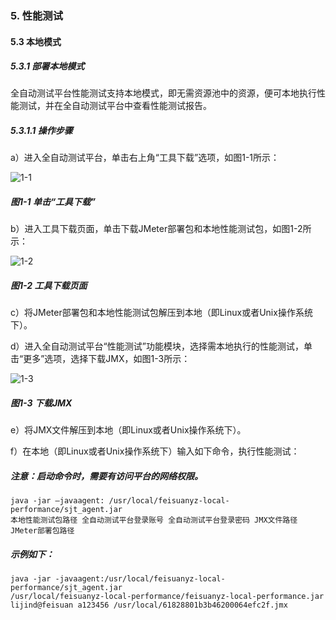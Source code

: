### 5. 性能测试

#### 5.3 本地模式
 
##### 5.3.1 部署本地模式

全自动测试平台性能测试支持本地模式，即无需资源池中的资源，便可本地执行性能测试，并在全自动测试平台中查看性能测试报告。

##### 5.3.1.1 操作步骤

a）进入全自动测试平台，单击右上角“工具下载”选项，如图1-1所示：

![1-1](https://www.feisuanyz.com/fstest/xncs/localmode/bendimoshi_1.png)

##### 图1-1 单击“工具下载”

b）进入工具下载页面，单击下载JMeter部署包和本地性能测试包，如图1-2所示：

![1-2](https://www.feisuanyz.com/fstest/xncs/localmode/bendimoshi_2.png)

##### 图1-2 工具下载页面

c）将JMeter部署包和本地性能测试包解压到本地（即Linux或者Unix操作系统下）。

d）进入全自动测试平台“性能测试”功能模块，选择需本地执行的性能测试，单击“更多”选项，选择下载JMX，如图1-3所示：

![1-3](https://www.feisuanyz.com/fstest/xncs/localmode/bendimoshi_3.png)

##### 图1-3 下载JMX

e）将JMX文件解压到本地（即Linux或者Unix操作系统下）。

f）在本地（即Linux或者Unix操作系统下）输入如下命令，执行性能测试：

##### 注意：启动命令时，需要有访问平台的网络权限。

```
java -jar –javaagent: /usr/local/feisuanyz-local-performance/sjt_agent.jar
本地性能测试包路径 全自动测试平台登录账号 全自动测试平台登录密码 JMX文件路径 JMeter部署包路径
```

##### 示例如下：

```
java -jar -javaagent:/usr/local/feisuanyz-local-performance/sjt_agent.jar 
/usr/local/feisuanyz-local-performance/feisuanyz-local-performance.jar 
lijind@feisuan a123456 /usr/local/61828801b3b46200064efc2f.jmx 
